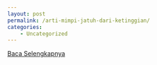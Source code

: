 ```yaml
---
layout: post
permalink: /arti-mimpi-jatuh-dari-ketinggian/
categories:
    - Uncategorized
---
```


[Baca Selengkapnya](/06)